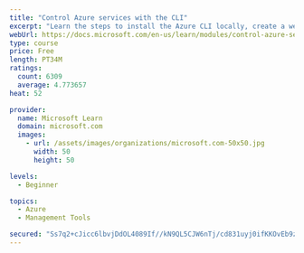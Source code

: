 ```yaml
---
title: "Control Azure services with the CLI"
excerpt: "Learn the steps to install the Azure CLI locally, create a website, and manage Azure resources using the CLI."
webUrl: https://docs.microsoft.com/en-us/learn/modules/control-azure-services-with-cli/
type: course
price: Free
length: PT34M
ratings:
  count: 6309
  average: 4.773657
heat: 52

provider:
  name: Microsoft Learn
  domain: microsoft.com
  images:
    - url: /assets/images/organizations/microsoft.com-50x50.jpg
      width: 50
      height: 50

levels:
  - Beginner

topics:
  - Azure
  - Management Tools

secured: "Ss7q2+cJicc6lbvjDdOL4089If//kN9QL5CJW6nTj/cd831uyj0ifKKOvEb9zlWR7Cpb1AYFxV8K+Gy1e83ydyrLGM37rIs2RBFbp6WdUM4Lss3OCjxF6VFIWweyvSYrNbeULO2KkxFrOM+miBC6OaIu1SuNKyxxXIZiDhB2BcRpH0fB8vVoqESk1mDENqX7xkGU64sYu33pXtRa6SYRm5nSE3THcAVUsk0t08l038TIKL8oiTUVZ8UIGOw/T/NfTCdlL2B7Qkcq6m2KexFwFQD44Ahhph3eIzx+JMIwjEoOlF2j9sA5MX07toiIvHx/TxzwZrEAIuW3zchIIKX1Mt55+fqj0Oalr0QXaesebo/fXPildqzu4zM53Hcz1HbWGPnaS+s5EkckEgZlkwJJ8f0ARCyMBS0a1HuAnpwFCWk=;z+1OkIGwfxcDhs/TD8HeNQ=="
---
```


